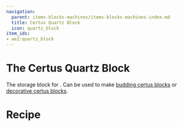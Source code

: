```yaml
---
navigation:
  parent: items-blocks-machines/items-blocks-machines-index.md
  title: Certus Quartz Block
  icon: quartz_block
item_ids:
- ae2:quartz_block
---
```


# The Certus Quartz Block

<BlockImage id="quartz_block" scale="8" />

The storage block for <ItemLink id="certus_quartz_crystal" />. Can be used to make [budding certus blocks](budding_certus.md)
or [decorative certus blocks](decorative_certus.md).

# Recipe

<RecipeFor id="quartz_block" />
